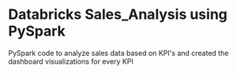 # Databricks Sales_Analysis using PySpark
PySpark code to analyze sales data based on KPI's and created the dashboard visualizations for every KPI
